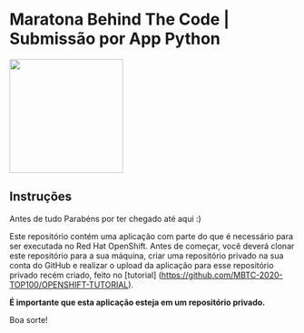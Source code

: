 # Maratona Behind The Code | Submissão por App Python

<img src="https://avatars0.githubusercontent.com/u/1525981?s=200&v=4" width="200rem"/>

## Instruções

Antes de tudo Parabéns por ter chegado até aqui :)

Este repositório contém uma aplicação com parte do que é necessário para ser executada no Red Hat OpenShift. Antes de começar, você deverá clonar este repositório para a sua máquina, criar uma repositório privado na sua conta do GitHub e realizar o upload da aplicação para esse repositório privado recém criado, feito no [tutorial] (https://github.com/MBTC-2020-TOP100/OPENSHIFT-TUTORIAL).

**É importante que esta aplicação esteja em um repositório privado.**

Boa sorte!
